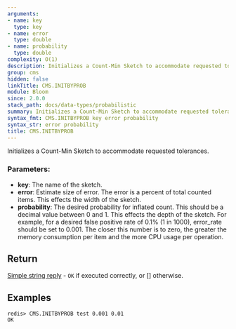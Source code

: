 ```yaml
---
arguments:
- name: key
  type: key
- name: error
  type: double
- name: probability
  type: double
complexity: O(1)
description: Initializes a Count-Min Sketch to accommodate requested tolerances.
group: cms
hidden: false
linkTitle: CMS.INITBYPROB
module: Bloom
since: 2.0.0
stack_path: docs/data-types/probabilistic
summary: Initializes a Count-Min Sketch to accommodate requested tolerances.
syntax_fmt: CMS.INITBYPROB key error probability
syntax_str: error probability
title: CMS.INITBYPROB
---
```

Initializes a Count-Min Sketch to accommodate requested tolerances.

### Parameters:

* **key**: The name of the sketch.
* **error**: Estimate size of error. The error is a percent of total counted
    items. This effects the width of the sketch.
* **probability**: The desired probability for inflated count. This should
    be a decimal value between 0 and 1. This effects the depth of the sketch.
    For example, for a desired false positive rate of 0.1% (1 in 1000),
    error_rate should be set to 0.001. The closer this number is to zero, the
    greater the memory consumption per item and the more CPU usage per operation. 
    
## Return

[Simple string reply](/docs/reference/protocol-spec#simple-strings) - `OK` if executed correctly, or [] otherwise.

## Examples

```
redis> CMS.INITBYPROB test 0.001 0.01
OK
```